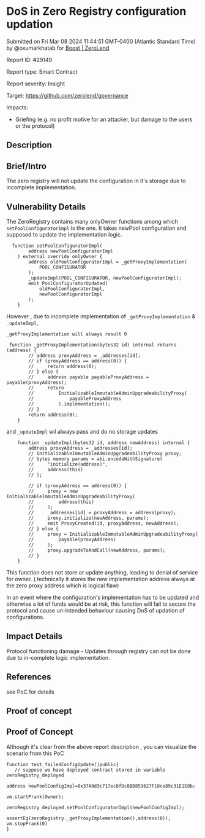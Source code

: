 
# DoS in Zero Registry configuration updation

Submitted on Fri Mar 08 2024 11:44:51 GMT-0400 (Atlantic Standard Time) by @oxumarkhatab for [Boost | ZeroLend](https://immunefi.com/bounty/zerolend-boost/)

Report ID: #29149

Report type: Smart Contract

Report severity: Insight

Target: https://github.com/zerolend/governance

Impacts:
- Griefing (e.g. no profit motive for an attacker, but damage to the users or the protocol)

## Description
## Brief/Intro
The zero registry will not update the configuration in it's storage due to incomplete implementation.

## Vulnerability Details

The ZeroRegistry contains many onlyOwner functions among which 
`setPoolConfiguratorImpl` is the one.
It takes newPool configuration and supposed to update the implementation logic.

```
  function setPoolConfiguratorImpl(
        address newPoolConfiguratorImpl
    ) external override onlyOwner {
        address oldPoolConfiguratorImpl = _getProxyImplementation(
            POOL_CONFIGURATOR
        );
        _updateImpl(POOL_CONFIGURATOR, newPoolConfiguratorImpl);
        emit PoolConfiguratorUpdated(
            oldPoolConfiguratorImpl,
            newPoolConfiguratorImpl
        );
    }
```

However , due to incomplete implementation of `_getProxyImplementation` & `_updateImpl`,

`_getProxyImplementation will always result 0`

```
 function _getProxyImplementation(bytes32 id) internal returns (address) {
        // address proxyAddress = _addresses[id];
        // if (proxyAddress == address(0)) {
        //     return address(0);
        // } else {
        //     address payable payableProxyAddress = payable(proxyAddress);
        //     return
        //         InitializableImmutableAdminUpgradeabilityProxy(
        //             payableProxyAddress
        //         ).implementation();
        // }
        return address(0);
    }
```

and `_updateImpl` wil always pass and do no storage updates

```
    function _updateImpl(bytes32 id, address newAddress) internal {
        address proxyAddress = _addresses[id];
        // InitializableImmutableAdminUpgradeabilityProxy proxy;
        // bytes memory params = abi.encodeWithSignature(
        //     "initialize(address)",
        //     address(this)
        // );

        // if (proxyAddress == address(0)) {
        //     proxy = new InitializableImmutableAdminUpgradeabilityProxy(
        //         address(this)
        //     );
        //     _addresses[id] = proxyAddress = address(proxy);
        //     proxy.initialize(newAddress, params);
        //     emit ProxyCreated(id, proxyAddress, newAddress);
        // } else {
        //     proxy = InitializableImmutableAdminUpgradeabilityProxy(
        //         payable(proxyAddress)
        //     );
        //     proxy.upgradeToAndCall(newAddress, params);
        // }
    }
```
This function does not store or update anything, leading to denial of service for owner. ( technically it stores the new implementation address always at the zero proxy address which is logical flaw)

In an event where the configuration's implementation has to be updated and otherwise a lot of funds would be at risk, this function will fail to secure the protocol and cause un-intended behaviour causing DoS of updation of configurations.


## Impact Details
Protocol functioning damage - Updates through registry can not be done due to in-complete logic implementation.

## References
see PoC for details
        
## Proof of concept
## Proof of Concept
Although it's clear from the above report description , you can visualize the scenario from this PoC

```
function test_failedConfigUpdate()public{
   // suppose we have deployed contract stored in variable zeroRegistry_deployed

address newPoolConfigImpl=0x37A8d3c717ec8fDc8BD859627F18ce89c31E1E8b;

vm.startPrank(Owner);

zeroRegistry_deployed.setPoolConfiguratorImpl(newPoolConfigImpl);

assertEq(zeroRegistry._getProxyImplementation(),address(0));
vm.stopPrank(0)
}
```